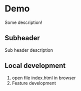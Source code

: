 # Demo

Some description!

## Subheader

Sub header description

## Local development 

1. open file index.html in browser
2. Feature development
